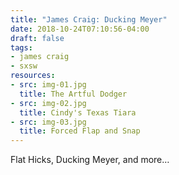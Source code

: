 ```yaml
---
title: "James Craig: Ducking Meyer"
date: 2018-10-24T07:10:56-04:00
draft: false
tags:
- james craig
- sxsw
resources:
- src: img-01.jpg
  title: The Artful Dodger
- src: img-02.jpg
  title: Cindy's Texas Tiara
- src: img-03.jpg
  title: Forced Flap and Snap
---
```


Flat Hicks, Ducking Meyer, and more…
